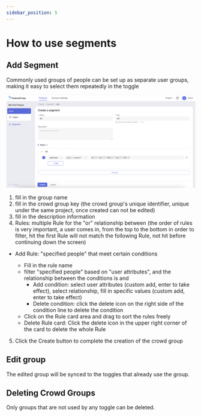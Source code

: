 ```yaml
---
sidebar_position: 5
---
```


# How to use segments

## Add Segment
Commonly used groups of people can be set up as separate user groups, making it easy to select them repeatedly in the toggle

![segment screenshot](../../../pictures/segment_en.png)

1. fill in the group name
2. fill in the crowd group key (the crowd group's unique identifier, unique under the same project, once created can not be edited)
3. fill in the description information
4. Rules: multiple Rule for the "or" relationship between (the order of rules is very important, a user comes in, from the top to the bottom in order to filter, hit the first Rule will not match the following Rule, not hit before continuing down the screen)

  - Add Rule: "specified people" that meet certain conditions
 
    + Fill in the rule name
    + filter "specified people" based on "user attributes", and the relationship between the conditions is and
      * Add condition: select user attributes (custom add, enter to take effect), select relationship, fill in specific values (custom add, enter to take effect)
      * Delete condition: click the delete icon on the right side of the condition line to delete the condition
    + Click on the Rule card area and drag to sort the rules freely
    + Delete Rule card: Click the delete icon in the upper right corner of the card to delete the whole Rule

5. Click the Create button to complete the creation of the crowd group


## Edit group
The edited group will be synced to the toggles that already use the group.

## Deleting Crowd Groups
Only groups that are not used by any toggle can be deleted.
